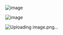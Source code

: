 ![image](https://github.com/user-attachments/assets/562800d4-cb21-4f1e-87f4-57c13d12f087)


![image](https://github.com/user-attachments/assets/393165df-f09a-4d75-adc1-b37d2c38ccc8)


![Uploading image.png…]()
